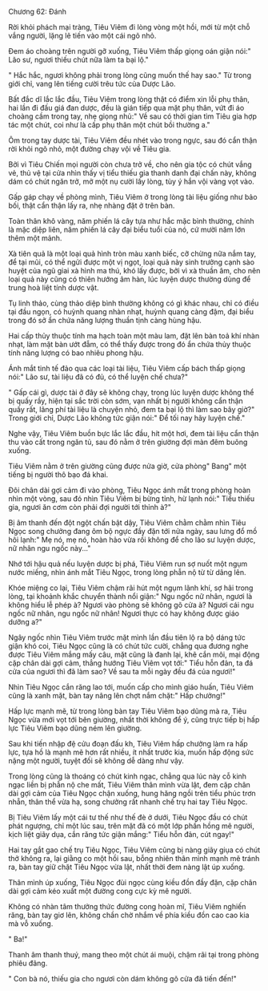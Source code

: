 




Chương 62: Đánh


Rời khỏi phách mại tràng, Tiêu Viêm đi lòng vòng một hồi, mới từ một chỗ vắng người, lặng lẽ tiến vào một cái ngõ nhỏ.

Đem áo choàng trên người gỡ xuống, Tiêu Viêm thấp giọng oán giận nói:" Lão sư, ngươi thiếu chút nữa làm ta bại lộ."

" Hắc hắc, ngươi không phải trong lòng cũng muốn thế hay sao." Từ trong giới chỉ, vang lên tiếng cười trêu tức của Dược Lão.

Bất đắc dĩ lắc lắc đầu, Tiêu Viêm trong lòng thật có điểm xin lỗi phụ thân, hai lần đi đấu giá đan dược, đều là gián tiếp qua mặt phụ thân, vứt đi áo choàng cầm trong tay, nhẹ giọng nhủ:" Về sau có thời gian tìm Tiêu gia hợp tác một chút, coi như là cấp phụ thân một chút bồi thường a."

Ôm trong tay dược tài, Tiêu Viêm đều nhét vào trong ngực, sau đó cẩn thận rời khỏi ngõ nhỏ, một đường chạy vội về Tiêu gia.

Bởi vì Tiêu Chiến mọi người còn chưa trở về, cho nên gia tộc có chút vắng vẻ, thủ vệ tại cửa nhìn thấy vị tiểu thiếu gia thanh danh đại chấn này, không dám có chút ngăn trở, mở một nụ cười lấy lòng, tùy ý hắn vội vàng vọt vào.

Gấp gáp chạy về phòng mình, Tiêu Viêm ở trong lòng tài liệu giống như bảo bối, thật cẩn thận lấy ra, nhẹ nhàng đặt ở trên bàn.

Toàn thân khô vàng, năm phiến lá cây tựa như hắc mặc bình thường, chính là mặc diệp liên, năm phiến lá cây đại biểu tuổi của nó, cứ mười năm lớn thêm một mảnh.

Xà tiên quả là một loại quả hình tròn màu xanh biếc, cỡ chừng nữa nắm tay, để tại mũi, có thể ngửi được một vị ngọt, loại quả này sinh trưởng cạnh sào huyệt của ngũ giai xà hình ma thú, khó lấy được, bởi vì xà thuần âm, cho nên loại quả này cũng có thiên hướng âm hàn, lúc luyện dược thường dùng để trung hoà liệt tính dược vật.

Tụ linh thảo, cùng thảo diệp bình thường không có gì khác nhau, chỉ có điều tại đầu ngọn, có huỳnh quang nhàn nhạt, huỳnh quang càng đậm, đại biểu trong đó sở ẩn chứa năng lượng thuần tịnh càng hùng hậu.

Hai cấp thủy thuộc tính ma hạch toàn một màu lam, đặt lên bàn toả khí nhàn nhạt, làm mặt bàn ướt đẫm, có thể thấy được trong đó ẩn chứa thủy thuộc tính năng lượng có bao nhiêu phong hậu.

Ánh mắt tinh tế đảo qua các loại tài liệu, Tiêu Viêm cấp bách thấp giọng nói:" Lão sư, tài liệu đã có đủ, có thể luyện chế chưa?"

" Gấp cái gì, dược tài ở đây sẽ không chạy, trong lúc luyện dược không thể bị quấy rầy, hiện tại sắc trời còn sớm, vạn nhất bị người không cẩn thận quấy rất, lãng phí tài liệu là chuyện nhỏ, đem ta bại lộ thì làm sao bây giờ?" Trong giới chỉ, Dược Lão không tức giận nói:" Để tối nay hãy luyện chế."

Nghe vậy, Tiêu Viêm buồn bực lắc lắc đầu, hít một hơi, đem tài liệu cẩn thận thu vào cất trong ngăn tủ, sau đó nằm ở trên giường đợi màn đêm buông xuống.

Tiêu Viêm nằm ở trên giường cũng được nửa giờ, cửa phòng" Bang" một tiếng bị người thô bạo đá khai.

Đôi chân dài gợi cảm đi vào phòng, Tiêu Ngọc ánh mắt trong phòng hoàn nhìn một vòng, sau đó nhìn Tiêu Viêm bị bừng tỉnh, hừ lạnh nói:" Tiểu thiếu gia, ngươi ăn cơm còn phải đợi người tới thỉnh à?"

Bị âm thanh đến đột ngột chấn bật dậy, Tiêu Viêm chằm chằm nhìn Tiêu Ngọc song chưởng đang ôm bộ ngực đầy đặn tới nửa ngày, sau lưng đổ mồ hôi lạnh:" Mẹ nó, mẹ nó, hoàn hảo vừa rồi không để cho lão sư luyện dược, nữ nhân ngu ngốc này..."

Nhớ tới hậu quả nếu luyện dược bị phá, Tiêu Viêm run sợ nuốt một ngụm nước miếng, nhìn ánh mắt Tiêu Ngọc, trong lòng phẫn nộ từ từ dâng lên.

Khóe miệng co lại, Tiêu Viêm chậm rãi hút một ngụm lãnh khí, sợ hãi trong lòng, tại khoảnh khắc chuyển thành nổi giận:" Ngu ngốc nữ nhân, ngươi là không hiểu lễ phép à? Ngươi vào phòng sẽ không gõ cửa à? Ngươi cái ngu ngốc nữ nhân, ngu ngốc nữ nhân! Ngươi thực có hay không được giáo dưỡng a?"

Ngây ngốc nhìn Tiêu Viêm trước mặt mình lần đầu tiên lộ ra bộ dáng tức giận khó coi, Tiêu Ngọc cũng là có chút tức cười, chẳng qua đương nghe được Tiêu Viêm mắng mấy câu, mặt cũng là đanh lại, khẽ cắn môi, mại động cặp chân dài gợi cảm, thẳng hướng Tiêu Viêm vọt tới:" Tiểu hỗn đản, ta đá cửa của ngươi thì đã làm sao? Về sau ta mỗi ngày đều đá của ngươi!"

Nhìn Tiêu Ngọc cắn răng lao tới, muốn cấp cho mình giáo huấn, Tiêu Viêm cũng là xanh mặt, bàn tay nâng lên chợt nắm chặt:" Hấp chưởng!"

Hấp lực mạnh mẽ, từ trong lòng bàn tay Tiêu Viêm bạo dũng mà ra, Tiêu Ngọc vừa mới vọt tới bên giường, nhất thời không để ý, cũng trực tiếp bị hấp lực Tiêu Viêm bạo dũng ném lên giường.

Sau khi tiến nhập đệ cửu đoạn đấu kh, Tiêu Viêm hấp chưởng làm ra hấp lực, tựa hồ là mạnh mẽ hơn rất nhiều, ít nhất trước kia, muốn hấp động sức nặng một người, tuyệt đối sẽ không dễ dàng như vậy.

Trong lòng cũng là thoáng có chút kinh ngạc, chẳng qua lúc này cỗ kinh ngạc liền bị phẫn nộ che mất, Tiêu Viêm thân mình vừa lật, đem cặp chân dài gợi cảm của Tiêu Ngọc chận xuống, hung hăng ngồi trên tiểu phúc trơn nhẵn, thân thể vừa hạ, song chưởng rất nhanh chế trụ hai tay Tiêu Ngọc.

Bị Tiêu Viêm lấy một cái tư thế như thế đè ở dưới, Tiêu Ngọc đầu có chút phát ngượng, chỉ một lúc sau, trên mặt đã có một lớp phấn hồng mê người, kịch liệt giãy dụa, cắn răng tức giận mắng:" Tiểu hỗn đản, cút ngay!"

Hai tay gắt gao chế trụ Tiêu Ngọc, Tiêu Viêm cũng bị nàng giãy giụa có chút thở không ra, lại giằng co một hồi sau, bỗng nhiên thân mình mạnh mẽ tránh ra, bàn tay giữ chặt Tiêu Ngọc vừa lật, nhất thời đem nàng lật úp xuống.

Thân mình úp xuống, Tiêu Ngọc đùi ngọc cùng kiều đồn đầy đặn, cặp chân dài gợi cảm kéo xuất một đường cong cực kỳ mê người.

Không có nhàn tâm thưởng thức đường cong hoàn mĩ, Tiêu Viêm nghiến răng, bàn tay giơ lên, không chần chờ nhắm về phía kiều đồn cao cao kia mà vỗ xuống.

" Ba!"

Thanh âm thanh thuý, mang theo một chút ái muội, chậm rãi tại trong phòng phiêu đãng.

" Con bà nó, thiếu gia cho ngươi còn dám không gõ cửa đã tiến đến!"





